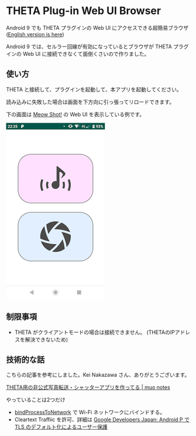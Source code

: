 # THETA Plug-in Web UI Browser

Android 9 でも THETA プラグインの Web UI にアクセスできる超簡易ブラウザ ([English version is here](https://github.com/shrhdk/theta-plugin-web-ui-browser))

Android 9 では、セルラー回線が有効になっているとブラウザが THETA プラグインの Web UI に接続できなくて面倒くさいので作りました。

## 使い方

THETA と接続して、プラグインを起動して、本アプリを起動してください。

読み込みに失敗した場合は画面を下方向に引っ張ってリロードできます。

下の画面は [Meow Shot!](https://pluginstore.theta360.com/plugins/be.shiro.meowshot/) の Web UI を表示している例です。

![スクリーンショット](image/screenshot.png)

## 制限事項

* THETA がクライアントモードの場合は接続できません。 (THETAのIPアドレスを解決できないため)

## 技術的な話

こちらの記事を参考にしました。Kei Nakazawa さん、ありがとうございます。

[THETA用の非公式写真転送・シャッターアプリを作ってる | muo notes](https://notes.muo.jp/1810_theta-app.html)

やっていることは2つだけ

* [bindProcessToNetwork](https://developer.android.com/reference/android/net/ConnectivityManager.html#bindProcessToNetwork(android.net.Network)) で Wi-Fi ネットワークにバインドする。
* Cleartext Traffiic を許可、詳細は [Google Developers Japan: Android P で TLS のデフォルト化によるユーザー保護](https://developers-jp.googleblog.com/2018/05/protecting-users-with-tls-by-default-in.html)
